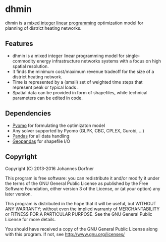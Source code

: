 # dhmin

dhmin is a [mixed integer linear programming](https://en.wikipedia.org/wiki/Integer_programming) optimization model for planning of district heating networks. 

## Features

  * dhmin is a mixed integer linear programming model for single-commodity energy infrastructure networks systems with a focus on high spatial resolution.
  * It finds the minimum cost/maximum revenue tradeoff for the size of a district heating network.
  * Time is represented by a (small) set of weighted time steps that represent peak or typical loads  .
  * Spatial data can be provided in form of shapefiles, while technical parameters can be edited in code.

## Dependencies

  * [Pyomo](http://www.pyomo.org/) for formulating the optimizaton model
  * Any solver supported by Pyomo (GLPK, CBC, CPLEX, Gurobi, ...)
  * [Pandas](http://pandas.pydata.org/) for all data handling
  * [Geopandas](http://geopandas.org/) for shapefile I/O

  
## Copyright

Copyright (C) 2013-2016  Johannes Dorfner

This program is free software: you can redistribute it and/or modify
it under the terms of the GNU General Public License as published by
the Free Software Foundation, either version 3 of the License, or
(at your option) any later version.

This program is distributed in the hope that it will be useful,
but WITHOUT ANY WARRANTY; without even the implied warranty of
MERCHANTABILITY or FITNESS FOR A PARTICULAR PURPOSE.  See the
GNU General Public License for more details.

You should have received a copy of the GNU General Public License
along with this program.  If not, see <http://www.gnu.org/licenses/>
